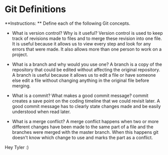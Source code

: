 # Git Definitions

**Instructions: ** Define each of the following Git concepts.

* What is version control?  Why is it useful?
Version control is used to keep track of revisions made to files and to merge these revision into one file. It is useful because it allows us to view every step and look for any errors that were made. It also allows more than one person to work on a project.

* What is a branch and why would you use one?
A branch is a copy of the repository that could be edited without affecting the original repository. A branch is useful because it allows us to edit a file or have someone else edit a file without changing anything in the original file before merging.

* What is a commit? What makes a good commit message?
commit creates a save point on the coding timeline that we could revisit later. A good commit message has to clearly state changes made and be easily understood when read later.

* What is a merge conflict?
A merge conflict happens when two or more different changes have been made to the same part of a file and the branches were merged with the master branch. When this happens git doesn't know which change to use and marks the part as a conflict.

Hey Tyler :)